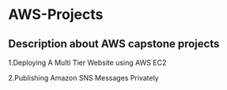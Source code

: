 # AWS-Projects
Description about AWS capstone projects
-----------------------------------------------

1.Deploying A Multi Tier Website using AWS EC2



2.Publishing Amazon SNS Messages Privately

